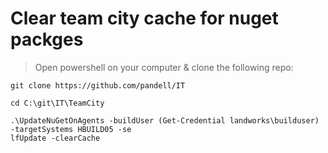 # Clear team city cache for nuget packges

> Open powershell on your computer & clone the following repo:

```
git clone https://github.com/pandell/IT
```

```
cd C:\git\IT\TeamCity
```

```
.\UpdateNuGetOnAgents -buildUser (Get-Credential landworks\builduser) -targetSystems HBUILD05 -se
lfUpdate -clearCache
```
